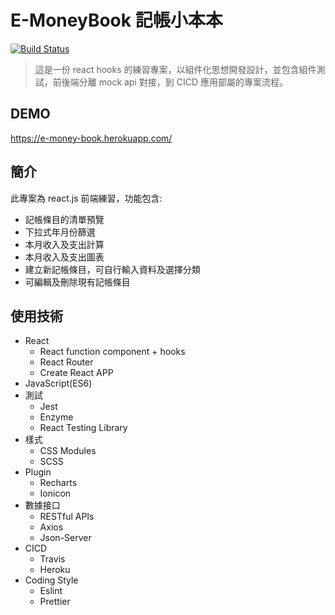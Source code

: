 # E-MoneyBook 記帳小本本

[![Build Status](https://travis-ci.org/a23246542/e-money-book.svg?branch=master)](https://travis-ci.org/a23246542/e-money-book)

> 這是一份 react hooks 的練習專案，以組件化思想開發設計，並包含組件測試，前後端分離 mock api 對接，到 CICD 應用部屬的專案流程。

## DEMO

<https://e-money-book.herokuapp.com/>

## 簡介

此專案為 react.js 前端練習，功能包含:

- 記帳條目的清單預覽
- 下拉式年月份篩選
- 本月收入及支出計算
- 本月收入及支出圖表
- 建立新記帳條目，可自行輸入資料及選擇分類
- 可編輯及刪除現有記帳條目

## 使用技術

- React
  - React function component + hooks
  - React Router
  - Create React APP
- JavaScript(ES6)
- 測試
  - Jest
  - Enzyme
  - React Testing Library
- 樣式
  - CSS Modules
  - SCSS
- Plugin
  - Recharts
  - Ionicon
- 數據接口
  - RESTful APIs
  - Axios
  - Json-Server
- CICD
  - Travis
  - Heroku
- Coding Style
  - Eslint
  - Prettier

